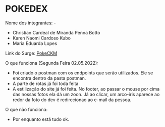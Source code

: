 # POKEDEX

Nome dos integrantes: -  
 - Christian Cardeal de Miranda Penna Botto
- Karen Naomi Cardoso Kubo
- Maria Eduarda Lopes

Link do Surge: [PokeCKM](https://pokeckm.surge.sh/)

O que funciona (Segunda Feira 02.05.2022):
- Foi criado o postman com os endpoints que serão utilizados. Ele se encontra dentro da pasta postman.
- A parte de rotas já foi toda feita
- A estilização do site já foi feita. No footer, ao passar o mouse por cima das nossas fotos ela dá um zoon. Já ao clicar, um arco-íris aparece ao redor da foto do dev é redirecionao ao e-mail da pessoa.

O que não funciona: 
- Por enquanto está tudo ok.
